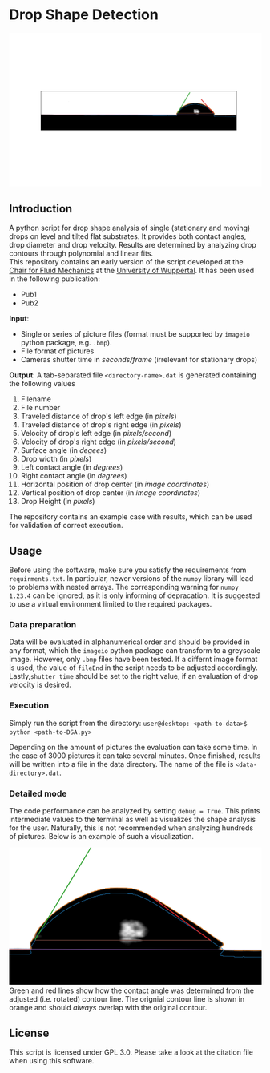 # Drop Shape Detection

![LSM_UniversityOfWuppertal_DSA_Title](./github_images/title.png)

## Introduction

A python script for drop shape analysis of single (stationary and moving) drops on level and tilted flat substrates. It provides both contact angles, drop diameter and drop velocity. Results are determined by analyzing drop contours through polynomial and linear fits. \
This repository contains an early version of the script developed at the [Chair for Fluid Mechanics](https://www.lsm.uni-wuppertal.de/de/research/) at the [University of Wuppertal](https://www.uni-wuppertal.de/en/research/). It has been used in the following publication:
* Pub1
* Pub2


**Input**: 
* Single or series of picture files (format must be supported by `imageio` python package, e.g. `.bmp`).
* File format of pictures
* Cameras shutter time in *seconds/frame* (irrelevant for stationary drops)

**Output**: A tab-separated file `<directory-name>.dat` is generated containing the following values
1. Filename
2. File number
3. Traveled distance of drop's left edge (in *pixels*)
4. Traveled distance of drop's right edge (in *pixels*)
5. Velocity of drop's left edge (in *pixels/second*)
6. Velocity of drop's right edge (in *pixels/second*)
7. Surface angle (in *degees*)
8. Drop width (in *pixels*)
9. Left contact angle (in *degrees*)
10. Right contact angle (in *degrees*)
11. Horizontal position of drop center (in *image coordinates*)
12. Vertical position of drop center (in *image coordinates*)
13. Drop Height (in *pixels*)


The repository contains an example case with results, which can be used for validation of correct execution.

## Usage
Before using the software, make sure you satisfy the requirements from `requirments.txt`. In particular, newer versions of the `numpy` library will lead to problems with nested arrays. The corresponding warning for `numpy 1.23.4` can be ignored, as it is only informing of depracation. It is suggested to use a virtual environment limited to the required packages.

### Data preparation
Data will be evaluated in alphanumerical order and should be provided in any format, which the `imageio` python package can transform to a greyscale image. However, only `.bmp` files have been tested. If a differnt image format is used, the value of `fileEnd` in the script needs to be adjusted accordingly. Lastly,`shutter_time` should be set to the right value, if an evaluation of drop velocity is desired.

### Execution
Simply run the script from the directory:
`user@desktop: <path-to-data>$ python <path-to-DSA.py>`

Depending on the amount of pictures the evaluation can take some time. In the case of 3000 pictures it can take several minutes. Once finished, results will be written into a file in the data directory. The name of the file is `<data-directory>.dat`.

### Detailed mode
The code performance can be analyzed by setting `debug = True`. This  prints intermediate values to the terminal as well as visualizes the shape analysis for the user. Naturally, this is not recommended when analyzing hundreds of pictures. Below is an example of such a visualization.

![LSM_UniversityOfWuppertal_DSA_ExampleDetailedMode](./github_images/example_detailed.png)
Green and red lines show how the contact angle was determined from the adjusted (i.e. rotated) contour line. The orignial contour line is shown in orange and should *always* overlap with the original contour. 

## License
This script is licensed under GPL 3.0. Please take a look at the citation file when using this software.
